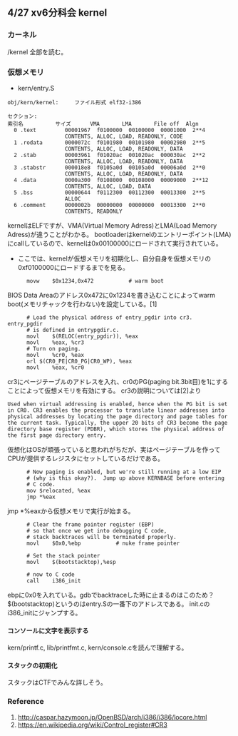 ## 4/27 xv6分科会 kernel

### カーネル
/kernel 全部を読む。

### 仮想メモリ
* kern/entry.S
```
obj/kern/kernel:     ファイル形式 elf32-i386

セクション:
索引名          サイズ      VMA       LMA       File off  Algn
  0 .text         00001967  f0100000  00100000  00001000  2**4
                  CONTENTS, ALLOC, LOAD, READONLY, CODE
  1 .rodata       0000072c  f0101980  00101980  00002980  2**5
                  CONTENTS, ALLOC, LOAD, READONLY, DATA
  2 .stab         00003961  f01020ac  001020ac  000030ac  2**2
                  CONTENTS, ALLOC, LOAD, READONLY, DATA
  3 .stabstr      000018e8  f0105a0d  00105a0d  00006a0d  2**0
                  CONTENTS, ALLOC, LOAD, READONLY, DATA
  4 .data         0000a300  f0108000  00108000  00009000  2**12
                  CONTENTS, ALLOC, LOAD, DATA
  5 .bss          00000644  f0112300  00112300  00013300  2**5
                  ALLOC
  6 .comment      0000002b  00000000  00000000  00013300  2**0
                  CONTENTS, READONLY
```
kernelはELFですが、VMA(Virtual Memory Adress)とLMA(Load Memory Adress)が違うことがわかる。
bootloaderはkernelのエントリーポイント(LMA)にcallしているので、kernelは0x00100000にロードされて実行されている。
* ここでは、kernelが仮想メモリを初期化し、自分自身を仮想メモリの0xf0100000にロードするまでを見る。

```
      movw    $0x1234,0x472           # warm boot
```
BIOS Data Areaのアドレス0x472に0x1234を書き込むことによってwarm boot(メモリチャックを行わない)を設定している。[1]

```
      # Load the physical address of entry_pgdir into cr3.  entry_pgdir
      # is defined in entrypgdir.c.
      movl    $(RELOC(entry_pgdir)), %eax
      movl    %eax, %cr3
      # Turn on paging.
      movl    %cr0, %eax
      orl $(CR0_PE|CR0_PG|CR0_WP), %eax
      movl    %eax, %cr0
```
cr3にページテーブルのアドレスを入れ、cr0のPG(paging bit.3bit目)を1にすることによって仮想メモリを有効にする。
cr3の説明については[2]より
```
Used when virtual addressing is enabled, hence when the PG bit is set in CR0. CR3 enables the processor to translate linear addresses into physical addresses by locating the page directory and page tables for the current task. Typically, the upper 20 bits of CR3 become the page directory base register (PDBR), which stores the physical address of the first page directory entry.
```
仮想化はOSが頑張っていると思われがちだが、実はページテーブルを作ってCPUが提供するレジスタにセットしているだけである。

```
      # Now paging is enabled, but we're still running at a low EIP
      # (why is this okay?).  Jump up above KERNBASE before entering
      # C code.
      mov $relocated, %eax                                                                                                         
      jmp *%eax
```
jmp *%eaxから仮想メモリで実行が始まる。
```
      # Clear the frame pointer register (EBP)
      # so that once we get into debugging C code,
      # stack backtraces will be terminated properly.
      movl    $0x0,%ebp           # nuke frame pointer
      
      # Set the stack pointer
      movl    $(bootstacktop),%esp
      
      # now to C code
      call    i386_init
```
ebpに0x0を入れている。gdbでbacktraceした時に止まるのはこのため？
$(bootstacktop)というのはentry.Sの一番下のアドレスである。
init.cのi386_initにジャンプする。


#### コンソールに文字を表示する
kern/printf.c, lib/printfmt.c, kern/console.cを読んで理解する。

#### スタックの初期化
スタックはCTFでみんな詳しそう。

### Reference
1. http://caspar.hazymoon.jp/OpenBSD/arch/i386/i386/locore.html
2. https://en.wikipedia.org/wiki/Control_register#CR3
